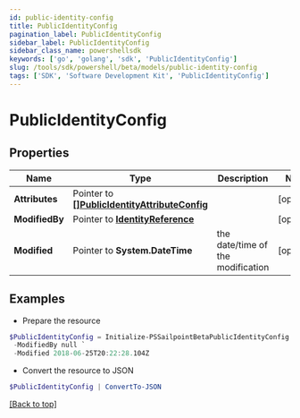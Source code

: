 ```yaml
---
id: public-identity-config
title: PublicIdentityConfig
pagination_label: PublicIdentityConfig
sidebar_label: PublicIdentityConfig
sidebar_class_name: powershellsdk
keywords: ['go', 'golang', 'sdk', 'PublicIdentityConfig'] 
slug: /tools/sdk/powershell/beta/models/public-identity-config
tags: ['SDK', 'Software Development Kit', 'PublicIdentityConfig']
---
```



# PublicIdentityConfig

## Properties

Name | Type | Description | Notes
------------ | ------------- | ------------- | -------------
**Attributes** |  Pointer to [**[]PublicIdentityAttributeConfig**](public-identity-attribute-config) |  | [optional] 
**ModifiedBy** |  Pointer to [**IdentityReference**](identity-reference) |  | [optional] 
**Modified** |  Pointer to **System.DateTime** | the date/time of the modification | [optional] 

## Examples

- Prepare the resource
```powershell
$PublicIdentityConfig = Initialize-PSSailpointBetaPublicIdentityConfig  -Attributes null `
 -ModifiedBy null `
 -Modified 2018-06-25T20:22:28.104Z
```

- Convert the resource to JSON
```powershell
$PublicIdentityConfig | ConvertTo-JSON
```


[[Back to top]](#) 

